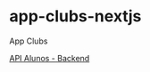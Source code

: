 # app-clubs-nextjs
App Clubs

[API Alunos - Backend](https://github.com/marcosaraujo2020/api-agenda-aluno)
